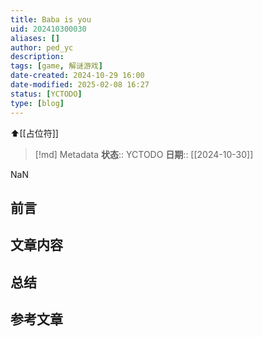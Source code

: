 ```yaml
---
title: Baba is you
uid: 202410300030
aliases: []
author: ped_yc
description: 
tags: [game, 解谜游戏]
date-created: 2024-10-29 16:00
date-modified: 2025-02-08 16:27
status: [YCTODO]
type: [blog]
---
```


⬆[[占位符]]

> [!md] Metadata
> **状态**:: YCTODO
> **日期**:: [[2024-10-30]]

NaN

## 前言

## 文章内容

## 总结

## 参考文章

